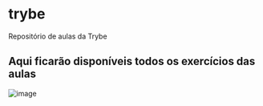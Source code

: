 # trybe
Repositório de aulas da Trybe

## Aqui ficarão disponíveis todos os exercícios das aulas

![image](https://user-images.githubusercontent.com/11057411/90800233-c5fae400-e2ea-11ea-9cb2-265fe829caa6.png)
